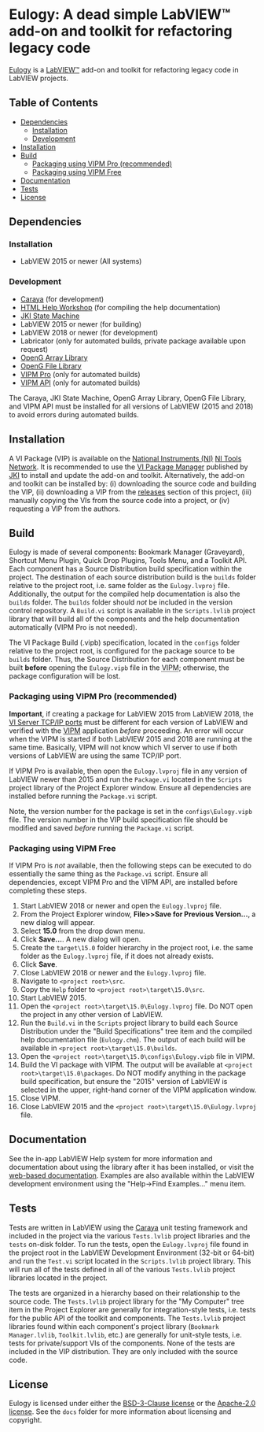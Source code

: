 # Eulogy: A dead simple LabVIEW&trade; add-on and toolkit for refactoring legacy code

[Eulogy](http://sine.ni.com/nips/cds/view/p/lang/en/nid/217170) is a [LabVIEW&trade;](http://www.ni.com/labview) add-on and toolkit for refactoring legacy code in LabVIEW projects.

## Table of Contents

- [Dependencies](#dependencies)
  - [Installation](#dependencies-installation)
  - [Development](#dependencies-development)
- [Installation](#installation)
- [Build](#build)
  - [Packaging using VIPM Pro (recommended)](#packaging-using-vipm-pro-recommended)
  - [Packaging using VIPM Free](#packaging-using-vipm-free)
- [Documentation](#documentation)
- [Tests](#tests)
- [License](#license)

## Dependencies

### Installation <a name="dependencies-installation"/>

- LabVIEW 2015 or newer (All systems)

### Development <a name="dependencies-development"/>

- [Caraya](http://sine.ni.com/nips/cds/view/p/lang/en/nid/215909) (for development)
- [HTML Help Workshop](https://docs.microsoft.com/en-us/previous-versions/windows/desktop/htmlhelp/microsoft-html-help-downloads) (for compiling the help documentation)
- [JKI State Machine](http://sine.ni.com/nips/cds/view/p/lang/en/nid/209025)
- LabVIEW 2015 or newer (for building)
- LabVIEW 2018 or newer (for development)
- Labricator (only for automated builds, private package available upon request)
- [OpenG Array Library](http://sine.ni.com/nips/cds/view/p/lang/en/nid/209027)
- [OpenG File Library](http://sine.ni.com/nips/cds/view/p/lang/en/nid/209027)
- [VIPM Pro](https://vipm.jki.net/get) (only for automated builds)
- [VIPM API](https://support.jki.net/hc/en-us/articles/214136183-VIPM-API) (only for automated builds)

The Caraya, JKI State Machine, OpenG Array Library, OpenG File Library, and VIPM API must be installed for all versions of LabVIEW (2015 and 2018) to avoid errors during automated builds.

## Installation

A VI Package (VIP) is available on the [National Instruments (NI)](http://www.ni.com) [NI Tools Network](http://www.ni.com/labview-tools-network/). It is recommended to use the [VI Package Manager](https://vipm.jki.net/) published by [JKI](http://jki.net/) to install and update the add-on and toolkit. Alternatively, the add-on and toolkit can be installed by: (i) downloading the source code and building the VIP, (ii) downloading a VIP from the [releases](https://github.com/fieldrndservices/eulogy/releases) section of this project, (iii) manually copying the VIs from the source code into a project, or (iv) requesting a VIP from the authors.

## Build

Eulogy is made of several components: Bookmark Manager (Graveyard), Shortcut Menu Plugin, Quick Drop Plugins, Tools Menu, and a Toolkit API. Each component has a Source Distribution build specification within the project. The destination of each source distribution build is the `builds` folder relative to the project root, i.e. same folder as the `Eulogy.lvproj` file. Additionally, the output for the compiled help documentation is also the `builds` folder. The `builds` folder should _not_ be included in the version control repository. A `Build.vi` script is available in the `Scripts.lvlib` project library that will build all of the components and the help documentation automatically (VIPM Pro is not needed).

The VI Package Build (.vipb) specification, located in the `configs` folder relative to the project root, is configured for the package source to be `builds` folder. Thus, the Source Distribution for each component must be built **before** opening the `Eulogy.vipb` file in the <abbr title="VI Package Manager">VIPM</abbr>; otherwise, the package configuration will be lost.

### Packaging using VIPM Pro (recommended)

__Important__, if creating a package for LabVIEW 2015 from LabVIEW 2018, the [VI Server TCP/IP ports](http://zone.ni.com/reference/en-XX/help/371361P-01/lvhowto/configuring_the_vi_server/) must be different for each version of LabVIEW and verified with the [VIPM](https://knowledge.ni.com/KnowledgeArticleDetails?id=kA00Z000000P9YmSAK) application _before_ proceeding. An error will occur when the VIPM is started if both LabVIEW 2015 and 2018 are running at the same time. Basically, VIPM will not know which VI server to use if both versions of LabVIEW are using the same TCP/IP port.

If VIPM Pro is available, then open the `Eulogy.lvproj` file in any version of LabVIEW newer than 2015 and run the `Package.vi` located in the `Scripts` project library of the Project Explorer window. Ensure all dependencies are installed before running the `Package.vi` script.

Note, the version number for the package is set in the `configs\Eulogy.vipb` file. The version number in the VIP build specification file should be modified and saved _before_ running the `Package.vi` script.

### Packaging using VIPM Free

If VIPM Pro is _not_ available, then the following steps can be executed to do essentially the same thing as the `Package.vi` script. Ensure all dependencies, except VIPM Pro and the VIPM API, are installed before completing these steps.

1. Start LabVIEW 2018 or newer and open the `Eulogy.lvproj` file.
2. From the Project Explorer window, **File>>Save for Previous Version...**, a new dialog will appear.
3. Select **15.0** from the drop down menu.
4. Click **Save...**. A new dialog will open.
5. Create the `target\15.0` folder hierarchy in the project root, i.e. the same folder as the `Eulogy.lvproj` file, if it does not already exists.
6. Click **Save**.
7. Close LabVIEW 2018 or newer and the `Eulogy.lvproj` file.
8. Navigate to `<project root>\src`.
9. Copy the `Help` folder to `<project root>\target\15.0\src`.
10. Start LabVIEW 2015.
11. Open the `<project root>\target\15.0\Eulogy.lvproj` file. Do NOT open the project in any other version of LabVIEW.
12. Run the `Build.vi` in the `Scripts` project library to build each Source Distribution under the "Build Specifications" tree item and the compiled help documentation file (`Eulogy.chm`). The output of each build will be available in `<project root>\target\15.0\builds`.
13. Open the `<project root>\target\15.0\configs\Eulogy.vipb` file in VIPM.
14. Build the VI package with VIPM. The output will be available at `<project root>\target\15.0\packages`. Do NOT modify anything in the package build specification, but ensure the "2015" version of LabVIEW is selected in the upper, right-hand corner of the VIPM application window.
15. Close VIPM.
16. Close LabVIEW 2015 and the `<project root>\target\15.0\Eulogy.lvproj` file.

## Documentation

See the in-app LabVIEW Help system for more information and documentation about using the library after it has been installed, or visit the [web-based documentation](https://help.fieldrndservices.com/eulogy). Examples are also available within the LabVIEW development environment using the "Help->Find Examples..." menu item.

## Tests

Tests are written in LabVIEW using the [Caraya](https://github.com/JKISoftware/Caraya) unit testing framework and included in the project via the various `Tests.lvlib` project libraries and the `tests` on-disk folder. To run the tests, open the `Eulogy.lvproj` file found in the project root in the LabVIEW Development Environment (32-bit or 64-bit) and run the `Test.vi` script located in the `Scripts.lvlib` project library. This will run all of the tests defined in all of the various `Tests.lvlib` project libraries located in the project. 

The tests are organized in a hierarchy based on their relationship to the source code. The `Tests.lvlib` project library for the "My Computer" tree item in the Project Explorer are generally for integration-style tests, i.e. tests for the public API of the toolkit and components. The `Tests.lvlib` project libraries found within each component's project library (`Bookmark Manager.lvlib`, `Toolkit.lvlib`, etc.) are generally for unit-style tests, i.e. tests for private/support VIs of the components. None of the tests are included in the VIP distribution. They are only included with the source code.

## License

Eulogy is licensed under either the [BSD-3-Clause license](https://opensource.org/licenses/BSD-3-Clause) or the [Apache-2.0 license](http://www.apache.org/licenses/LICENSE-2.0). See the `docs` folder for more information about licensing and copyright. 

